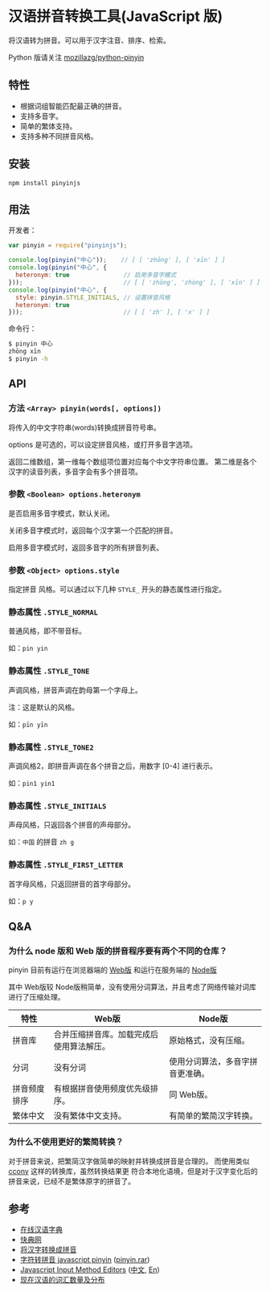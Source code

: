 
# 汉语拼音转换工具(JavaScript 版)

将汉语转为拼音。可以用于汉字注音、排序、检索。

Python 版请关注 [mozillazg/python-pinyin](https://github.com/mozillazg/python-pinyin)

## 特性

* 根据词组智能匹配最正确的拼音。
* 支持多音字。
* 简单的繁体支持。
* 支持多种不同拼音风格。

## 安装

```
npm install pinyinjs
```

## 用法

开发者：

```js
var pinyin = require("pinyinjs");

console.log(pinyin("中心"));    // [ [ 'zhōng' ], [ 'xīn' ] ]
console.log(pinyin("中心", {
  heteronym: true               // 启用多音字模式
}));                            // [ [ 'zhōng', 'zhòng' ], [ 'xīn' ] ]
console.log(pinyin("中心", {
  style: pinyin.STYLE_INITIALS, // 设置拼音风格
  heteronym: true
}));                            // [ [ 'zh' ], [ 'x' ] ]
```

命令行：

```sh
$ pinyin 中心
zhōng xīn
$ pinyin -h
```

## API

### 方法 `<Array> pinyin(words[, options])`

将传入的中文字符串(words)转换成拼音符号串。

options 是可选的，可以设定拼音风格，或打开多音字选项。

返回二维数组，第一维每个数组项位置对应每个中文字符串位置。
第二维是各个汉字的读音列表，多音字会有多个拼音项。

### 参数 `<Boolean> options.heteronym`

是否启用多音字模式，默认关闭。

关闭多音字模式时，返回每个汉字第一个匹配的拼音。

启用多音字模式时，返回多音字的所有拼音列表。

### 参数 `<Object> options.style`

指定拼音 风格。可以通过以下几种 `STYLE_` 开头的静态属性进行指定。

### 静态属性 `.STYLE_NORMAL`

普通风格，即不带音标。

如：`pin yin`

### 静态属性 `.STYLE_TONE`

声调风格，拼音声调在韵母第一个字母上。

注：这是默认的风格。

如：`pīn yīn`

### 静态属性 `.STYLE_TONE2`

声调风格2，即拼音声调在各个拼音之后，用数字 [0-4] 进行表示。

如：`pin1 yin1`

### 静态属性 `.STYLE_INITIALS`

声母风格，只返回各个拼音的声母部分。

如：`中国` 的拼音 `zh g`

### 静态属性 `.STYLE_FIRST_LETTER`

首字母风格，只返回拼音的首字母部分。

如：`p y`

## Q&A

### 为什么 node 版和 Web 版的拼音程序要有两个不同的仓库？

pinyin 目前有运行在浏览器端的 [Web版](https://github.com/hotoo/pinyin.js)
和运行在服务端的 [Node版](https://github.com/hotoo/node-pinyin)

其中 Web版较 Node版稍简单，没有使用分词算法，并且考虑了网络传输对词库进行了压缩处理。

| 特性         | Web版                                     | Node版                           |
|--------------|-------------------------------------------|----------------------------------|
| 拼音库       | 合并压缩拼音库。加载完成后使用算法解压。 | 原始格式，没有压缩。             |
| 分词         | 没有分词                                  | 使用分词算法，多音字拼音更准确。 |
| 拼音频度排序 | 有根据拼音使用频度优先级排序。            | 同 Web版。                       |
| 繁体中文     | 没有繁体中文支持。                        | 有简单的繁简汉字转换。           |

### 为什么不使用更好的繁简转换？

对于拼音来说，把繁简汉字做简单的映射并转换成拼音是合理的。
而使用类似 [cconv](https://code.google.com/p/cconv/) 这样的转换库，虽然转换结果更
符合本地化语境，但是对于汉字变化后的拼音来说，已经不是繁体原字的拼音了。


## 参考

* [在线汉语字典](http://zi.artx.cn/zi/)
* [快典网](http://py.kdd.cc/)
* [将汉字转换成拼音](https://code.google.com/p/chinese-character-2-pinyin/)
* [字符转拼音 javascript pinyin](http://www.cnblogs.com/jinweijie/archive/2008/02/03/1063289.html)
  ([pinyin.rar](http://cid-80b2ed83de3c7c17.skydrive.live.com/self.aspx/Code/pinyin.rar))
* [Javascript Input Method Editors](http://jsime.sourceforge.net/) ([中文](http://leen.name/ime/pinyin.html), [En](http://leen.name/ime/english.html))
* [现在汉语的词汇数量及分布](http://blog.cathayan.org/item/1593)
